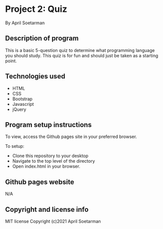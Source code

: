  # Project 2: Quiz

By April Soetarman

## Description of program
This is a basic 5-question quiz to determine what programming language you should study. This quiz is for fun and should just be taken as a starting point. 

## Technologies used
- HTML
- CSS
- Bootstrap
- Javascript
- jQuery

## Program setup instructions
To view, access the Github pages site in your preferred browser. 

To setup:
- Clone this repository to your desktop
- Navigate to the top level of the directory
- Open index.html in your browser. 

## Github pages website
N/A

## Copyright and license info
MIT license
Copyright (c)2021 April Soetarman